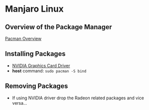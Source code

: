 # Manjaro Linux

## Overview of the Package Manager

[Pacman Overview](https://wiki.manjaro.org/index.php?title=Pacman_Overview)

## Installing Packages

* [NVIDIA Graphics Card Driver](https://wiki.manjaro.org/index.php?title=Configure_NVIDIA_(non-free)_settings_and_load_them_on_Startup)
* **host** command: `sudo pacman -S bind`

## Removing Packages

* If using NVIDIA driver drop the Radeon related packages and vice versa...
